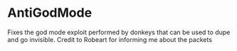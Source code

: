 # AntiGodMode
Fixes the god mode exploit performed by donkeys that can be used to dupe and go invisible. 
Credit to Robeart for informing me about the packets
